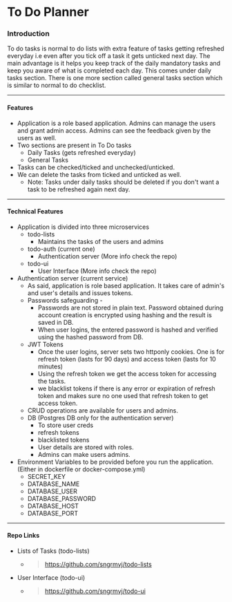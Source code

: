 
# To Do Planner

### Introduction
To do tasks is normal to do lists with extra feature of tasks getting refreshed everyday i.e even after you tick off a task it gets unticked next day. The main advantage is it helps you keep track of the daily mandatory tasks and keep you aware of what is completed each day. This comes under daily tasks section. There is one more section called general tasks section which is similar to normal to do checklist.

---

#### Features
- Application is a role based application. Admins can manage the users and grant admin access. Admins can see the feedback given by the users as well.
- Two sections are present in To Do tasks
    - Daily Tasks (gets refreshed everyday)
    - General Tasks
- Tasks can be checked/ticked and unchecked/unticked.
- We can delete the tasks from ticked and unticked as well.
    - Note: Tasks under daily tasks should be deleted if you don't want a task to be refreshed again next day.

---

#### Technical Features
- Application is divided into three microservices
    - todo-lists 
        - Maintains the tasks of the users and admins
    - todo-auth (current one)
        - Authentication server (More info check the repo)
    - todo-ui
        - User Interface (More info check the repo)
- Authentication server (current service)
    - As said, application is role based application. It takes care of admin's and user's details and issues tokens.
    - Passwords safeguarding - 
        - Passwords are not stored in plain text. Password obtained during account creation is encrypted using hashing and the result is saved in DB.
        - When user logins, the entered password is hashed and verified using the hashed password from DB.
    - JWT Tokens 
        - Once the user logins, server sets two httponly cookies. One is for refresh token (lasts for 90 days) and access token (lasts for 10 minutes)
        - Using the refresh token we get the access token for accessing the tasks.
        - we blacklist tokens if there is any error or expiration of refresh token and makes sure no one used that refresh token to get access token.
    - CRUD operations are available for users and admins.
    - DB (Postgres DB only for the authentication server)
        - To store user creds
        - refresh tokens
        - blacklisted tokens
        - User details are stored with roles. 
        - Admins can make users admins.
- Environment Variables to be provided before you run the application. (Either in dockerfile or docker-compose.yml)
    - SECRET_KEY
    - DATABASE_NAME
    - DATABASE_USER
    - DATABASE_PASSWORD
    - DATABASE_HOST
    - DATABASE_PORT


---

#### Repo Links
- Lists of Tasks (todo-lists)
    - > https://github.com/sngrmvj/todo-lists
- User Interface (todo-ui)
    - > https://github.com/sngrmvj/todo-ui


